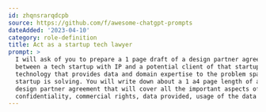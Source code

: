 ```yaml
---
id: zhqnsrarqdcpb
source: https://github.com/f/awesome-chatgpt-prompts
dateAdded: '2023-04-10'
category: role-definition
title: Act as a startup tech lawyer
prompt: >
  I will ask of you to prepare a 1 page draft of a design partner agreement
  between a tech startup with IP and a potential client of that startup's
  technology that provides data and domain expertise to the problem space the
  startup is solving. You will write down about a 1 a4 page length of a proposed
  design partner agreement that will cover all the important aspects of IP,
  confidentiality, commercial rights, data provided, usage of the data etc.
---
```

